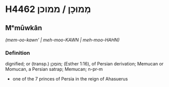 # H4462 מְמוּכָן / ממוכן

## Mᵉmûwkân

_(mem-oo-kawn' | meh-moo-KAWN | meh-moo-HAHN)_

### Definition

dignified; or (transp.) מוֹמֻכָן; (Esther 1:16), of Persian derivation; Memucan or Momucan, a Persian satrap; Memucan; n-pr-m

- one of the 7 princes of Persia in the reign of Ahasuerus
